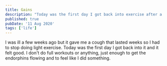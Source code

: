 ```yaml
---
title: Gains
description: "Today was the first day I got back into exercise after a brief illness."
published: true
pubDate: '11 Aug 2020'
tags: ['life']
---
```


I was ill a few weeks ago but it gave me a cough that lasted weeks so I had to stop doing light exercise. Today was the first day I got back into it and it felt good. I don't do full workouts or anything, just enough to get the endorphins flowing and to feel like I did something.